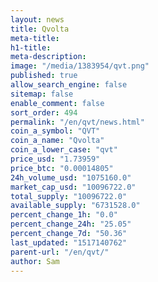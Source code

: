 ```yaml
---
layout: news
title: Qvolta
meta-title: 
h1-title: 
meta-description: 
image: "/media/1383954/qvt.png"
published: true
allow_search_engine: false
sitemap: false
enable_comment: false
sort_order: 494
permalink: "/en/qvt/news.html"
coin_a_symbol: "QVT"
coin_a_name: "Qvolta"
coin_a_lower_case: "qvt"
price_usd: "1.73959"
price_btc: "0.00014805"
24h_volume_usd: "1075160.0"
market_cap_usd: "10096722.0"
total_supply: "10096722.0"
available_supply: "6731528.0"
percent_change_1h: "0.0"
percent_change_24h: "25.05"
percent_change_7d: "50.36"
last_updated: "1517140762"
parent-url: "/en/qvt/"
author: Sam
---
```


